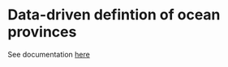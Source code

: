 # Data-driven defintion of ocean provinces

See documentation [here](https://raw.githubusercontent.com/muellsen/OceanProvinces/html/processOceanData.html)
